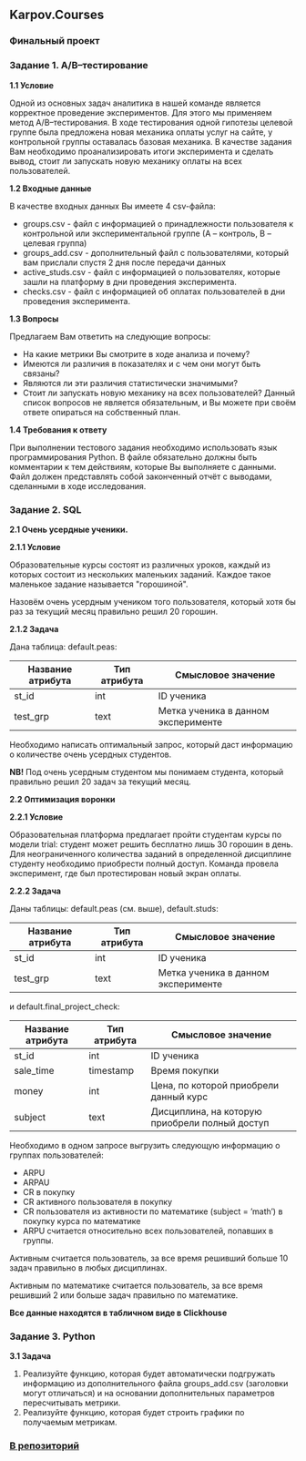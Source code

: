 ## Karpov.Courses
### Финальный проект

### Задание 1. A/B–тестирование
<b>1.1 Условие</b>

Одной из основных задач аналитика в нашей команде является корректное проведение экспериментов. Для этого мы применяем метод A/B–тестирования. В ходе тестирования одной гипотезы целевой группе была предложена новая механика оплаты услуг на сайте, у контрольной группы оставалась базовая механика. В качестве задания Вам необходимо проанализировать итоги эксперимента и сделать вывод, стоит ли запускать новую механику оплаты на всех пользователей.

<b>1.2 Входные данные</b>

В качестве входных данных Вы имеете 4 csv-файла:

- groups.csv - файл с информацией о принадлежности пользователя к контрольной или экспериментальной группе (А – контроль, B – целевая группа) 
- groups_add.csv - дополнительный файл с пользователями, который вам прислали спустя 2 дня после передачи данных
- active_studs.csv - файл с информацией о пользователях, которые зашли на платформу в дни проведения эксперимента. 
- checks.csv - файл с информацией об оплатах пользователей в дни проведения эксперимента. 

<b>1.3 Вопросы</b>

Предлагаем Вам ответить на следующие вопросы:

- На какие метрики Вы смотрите в ходе анализа и почему?
- Имеются ли различия в показателях и с чем они могут быть связаны?
- Являются ли эти различия статистически значимыми?
- Стоит ли запускать новую механику на всех пользователей?
Данный список вопросов не является обязательным, и Вы можете при своём ответе опираться на собственный план.

<b>1.4 Требования к ответу</b>

При выполнении тестового задания необходимо использовать язык программирования Python. 
В файле обязательно должны быть комментарии к тем действиям, которые Вы выполняете с данными. 
Файл должен представлять собой законченный отчёт с выводами, сделанными в ходе исследования.

### Задание 2. SQL
<b>2.1 Очень усердные ученики.</b>

<b>2.1.1 Условие</b>

Образовательные курсы состоят из различных уроков, каждый из которых состоит из нескольких маленьких заданий. Каждое такое маленькое задание называется "горошиной".

Назовём очень усердным учеником того пользователя, который хотя бы раз за текущий месяц правильно решил 20 горошин.

<b>2.1.2 Задача</b>

Дана таблица: default.peas:

|Название атрибута	|Тип атрибута |	Смысловое значение|
|---|----|----|
|st_id	|int |	ID ученика|
|test_grp	|text |	Метка ученика в данном эксперименте|

Необходимо написать оптимальный запрос, который даст информацию о количестве очень усердных студентов.

<b>NB!</b> Под очень усердным студентом мы понимаем студента, который правильно решил 20 задач за текущий месяц.

<b>2.2 Оптимизация воронки</b>

<b>2.2.1 Условие</b>

Образовательная платформа предлагает пройти студентам курсы по модели trial: студент может решить бесплатно лишь 30 горошин в день. Для неограниченного количества заданий в определенной дисциплине студенту необходимо приобрести полный доступ. Команда провела эксперимент, где был протестирован новый экран оплаты.

<b>2.2.2 Задача</b>

Даны таблицы: default.peas (см. выше), default.studs:

|Название атрибута	|Тип атрибута |	Смысловое значение|
|---|----|----|
|st_id	|int |	ID ученика|
|test_grp	|text |	Метка ученика в данном эксперименте|

и default.final_project_check:

|Название атрибута	|Тип атрибута |	Смысловое значение|
|---|---|---|
|st_id	|int 	|ID ученика |
|sale_time |	timestamp |	Время покупки |
|money	|int |	Цена, по которой приобрели данный курс|
|subject	 |text 	 |Дисциплина, на которую приобрели полный доступ|

Необходимо в одном запросе выгрузить следующую информацию о группах пользователей:
- ARPU 
- ARPAU 
- CR в покупку 
- СR активного пользователя в покупку 
- CR пользователя из активности по математике (subject = ’math’) в покупку курса по математике
- ARPU считается относительно всех пользователей, попавших в группы.

Активным считается пользователь, за все время решивший больше 10 задач правильно в любых дисциплинах.

Активным по математике считается пользователь, за все время решивший 2 или больше задач правильно по математике.

<b> Все данные находятся в табличном виде в Clickhouse </b>

### Задание 3. Python
<b>3.1 Задача</b>

1. Реализуйте функцию, которая будет автоматически подгружать информацию из дополнительного файла groups_add.csv (заголовки могут отличаться) и на основании дополнительных параметров пересчитывать метрики.
2. Реализуйте функцию, которая будет строить графики по получаемым метрикам.

### <a href="https://github.com/AlinAli16/karpov.courses"> В репозиторий </a>
